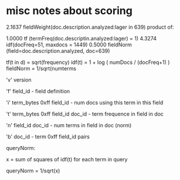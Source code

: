 # misc notes about scoring

2.1637 fieldWeight(doc.description.analyzed:lager in 639) product of:

1.0000 tf (termFreq(doc.descriptin.analyzed:lager) = 1)
4.3274 idf(docFreq=51, maxdocs = 1449)
0.5000 fieldNorm (field=doc.description.analyzed, doc=639)


tf(t in d)   =  	 sqrt(frequency)
idf(t)  =  	 1 + log ( numDocs / (docFreq+1) )
fieldNorm = 1/sqrt(numterms

'v' version

'f' field_id - field definition

'i' term_bytes 0xff field_id - num docs using this term in this field

't' term_bytes 0xff field_id doc_id - term frequence in field in doc

'n' field_id doc_id - num terms in field in doc (norm)

'b' doc_id - term 0xff field_id pairs



queryNorm:


x = sum of squares of idf(t) for each term in query

queryNorm = 1/sqrt(x)
